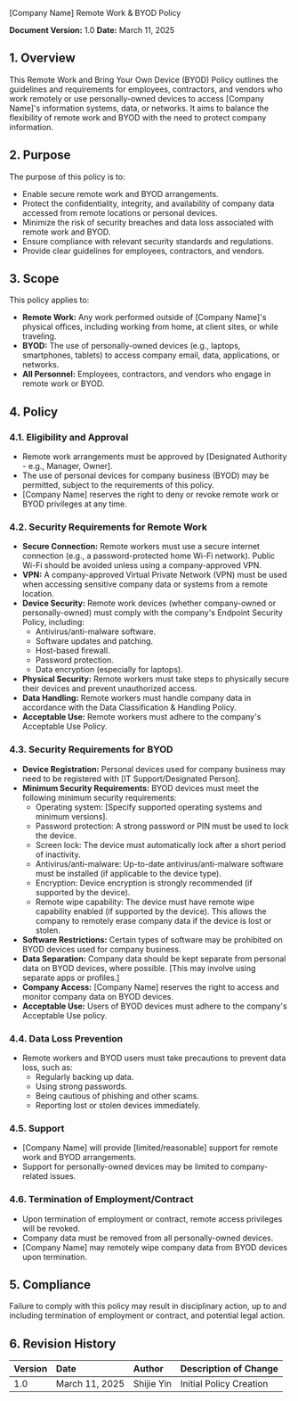 [Company Name]
Remote Work & BYOD Policy

**Document Version:** 1.0
**Date:** March 11, 2025

## 1. Overview

This Remote Work and Bring Your Own Device (BYOD) Policy outlines the guidelines and requirements for employees, contractors, and vendors who work remotely or use personally-owned devices to access [Company Name]'s information systems, data, or networks. It aims to balance the flexibility of remote work and BYOD with the need to protect company information.

## 2. Purpose

The purpose of this policy is to:

*   Enable secure remote work and BYOD arrangements.
*   Protect the confidentiality, integrity, and availability of company data accessed from remote locations or personal devices.
*   Minimize the risk of security breaches and data loss associated with remote work and BYOD.
*   Ensure compliance with relevant security standards and regulations.
*   Provide clear guidelines for employees, contractors, and vendors.

## 3. Scope

This policy applies to:

*   **Remote Work:**  Any work performed outside of [Company Name]'s physical offices, including working from home, at client sites, or while traveling.
*   **BYOD:**  The use of personally-owned devices (e.g., laptops, smartphones, tablets) to access company email, data, applications, or networks.
*   **All Personnel:**  Employees, contractors, and vendors who engage in remote work or BYOD.

## 4. Policy

### 4.1. Eligibility and Approval

*   Remote work arrangements must be approved by [Designated Authority - e.g., Manager, Owner].
*   The use of personal devices for company business (BYOD) may be permitted, subject to the requirements of this policy.
*   [Company Name] reserves the right to deny or revoke remote work or BYOD privileges at any time.

### 4.2. Security Requirements for Remote Work

*   **Secure Connection:**  Remote workers must use a secure internet connection (e.g., a password-protected home Wi-Fi network). Public Wi-Fi should be avoided unless using a company-approved VPN.
*   **VPN:**  A company-approved Virtual Private Network (VPN) must be used when accessing sensitive company data or systems from a remote location.
*   **Device Security:**  Remote work devices (whether company-owned or personally-owned) must comply with the company's Endpoint Security Policy, including:
    *   Antivirus/anti-malware software.
    *   Software updates and patching.
    *   Host-based firewall.
    *   Password protection.
    *   Data encryption (especially for laptops).
*   **Physical Security:**  Remote workers must take steps to physically secure their devices and prevent unauthorized access.
*   **Data Handling:**  Remote workers must handle company data in accordance with the Data Classification & Handling Policy.
* **Acceptable Use:** Remote workers must adhere to the company's Acceptable Use Policy.

### 4.3. Security Requirements for BYOD

*   **Device Registration:**  Personal devices used for company business may need to be registered with [IT Support/Designated Person].
*   **Minimum Security Requirements:**  BYOD devices must meet the following minimum security requirements:
    *   Operating system: [Specify supported operating systems and minimum versions].
    *   Password protection:  A strong password or PIN must be used to lock the device.
    *   Screen lock:  The device must automatically lock after a short period of inactivity.
    *   Antivirus/anti-malware:  Up-to-date antivirus/anti-malware software must be installed (if applicable to the device type).
    *   Encryption:  Device encryption is strongly recommended (if supported by the device).
    *   Remote wipe capability:  The device must have remote wipe capability enabled (if supported by the device). This allows the company to remotely erase company data if the device is lost or stolen.
*   **Software Restrictions:**  Certain types of software may be prohibited on BYOD devices used for company business.
*   **Data Separation:**  Company data should be kept separate from personal data on BYOD devices, where possible. [This may involve using separate apps or profiles.]
*   **Company Access:**  [Company Name] reserves the right to access and monitor company data on BYOD devices.
* **Acceptable Use:** Users of BYOD devices must adhere to the company's Acceptable Use policy.

### 4.4. Data Loss Prevention

*   Remote workers and BYOD users must take precautions to prevent data loss, such as:
    *   Regularly backing up data.
    *   Using strong passwords.
    *   Being cautious of phishing and other scams.
    *   Reporting lost or stolen devices immediately.

### 4.5. Support

*   [Company Name] will provide [limited/reasonable] support for remote work and BYOD arrangements.
*   Support for personally-owned devices may be limited to company-related issues.

### 4.6. Termination of Employment/Contract

*   Upon termination of employment or contract, remote access privileges will be revoked.
*   Company data must be removed from all personally-owned devices.
*   [Company Name] may remotely wipe company data from BYOD devices upon termination.

## 5. Compliance

Failure to comply with this policy may result in disciplinary action, up to and including termination of employment or contract, and potential legal action.

## 6. Revision History

| Version | Date       | Author             | Description of Change |
| :------ | :---------- | :----------------- | :-------------------- |
| 1.0     | March 11, 2025 | Shijie Yin | Initial Policy Creation |
